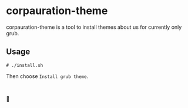 # corpauration-theme

corpauration-theme is a tool to install themes about us for currently only grub.

## Usage

```shell
# ./install.sh
```

Then choose `Install grub theme`.

&nbsp;
&nbsp;

🧃

